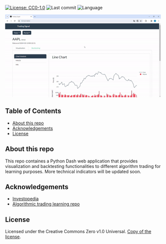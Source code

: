 [![License: CC0-1.0](https://img.shields.io/badge/License-CC0_1.0-lightgrey.svg)](http://creativecommons.org/publicdomain/zero/1.0/)
![Last commit][last-commit-shield]
![Language][language-shield]

![](trading_signal.gif)

<!-- TABLE OF CONTENTS -->
## Table of Contents

* [About this repo](#about-this-repo)
* [Acknowledgements](#acknowledgements)
* [License](#license)

## About this repo
This repo containes a Python Dash web application that provides visualization and backtesting functionalities to different algorithm trading for learning purposes. More technical indicators will be updated soon.

## Acknowledgements
* [Investopedia](https://www.investopedia.com/)
* [Algorithmic trading learning repo](https://github.com/awoo424/algotrading/)

## License
Licensed under the Creative Commons Zero v1.0 Universal.
[Copy of the license](https://github.com/Yung-Jer/trading-signal/blob/master/LICENSE).

<!-- MARKDOWN LINKS & IMAGES -->
[license-shield]: https://img.shields.io/github/license/Yung-Jer/trading-signal
[last-commit-shield]: https://img.shields.io/github/last-commit/Yung-Jer/trading-signal?color=blue
[language-shield]: https://img.shields.io/github/languages/top/Yung-Jer/trading-signal?color=purple



